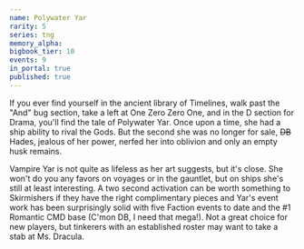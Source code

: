 ```yaml
---
name: Polywater Yar
rarity: 5
series: tng
memory_alpha:
bigbook_tier: 10
events: 9
in_portal: true
published: true
---
```


If you ever find yourself in the ancient library of Timelines, walk past the "And" bug section, take a left at One Zero Zero One, and in the D section for Drama, you'll find the tale of Polywater Yar. Once upon a time, she had a ship ability to rival the Gods. But the second she was no longer for sale, ~~DB~~ Hades, jealous of her power, nerfed her into oblivion and only an empty husk remains.

Vampire Yar is not quite as lifeless as her art suggests, but it's close. She won't do you any favors on voyages or in the gauntlet, but on ships she's still at least interesting. A two second activation can be worth something to Skirmishers if they have the right complimentary pieces and Yar's event work has been surprisingly solid with five Faction events to date and the #1 Romantic CMD base (C'mon DB, I need that mega!). Not a great choice for new players, but tinkerers with an established roster may want to take a stab at Ms. Dracula.
